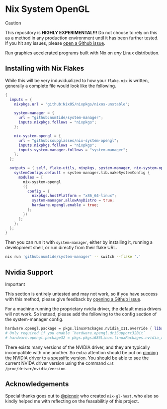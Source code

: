 # Nix System OpenGL

> [!CAUTION]
> This repository is __HIGHLY EXPERIMENTAL!!!__ Do not choose to rely on this as a method in any production environment until it has been further tested. If you hit any issues, please [open a Github issue](https://github.com/soupglasses/nix-system-opengl/issues/new/choose).

Run graphics accelerated programs built with Nix on _any_ Linux distribution.

## Installing with Nix Flakes

While this will be very induvidualized to how your `flake.nix` is written, generally a complete file would look like the following.

```nix
{
  inputs = {
    nixpkgs.url = "github:NixOS/nixpkgs/nixos-unstable";

    system-manager = {
      url = "github:numtide/system-manager";
      inputs.nixpkgs.follows = "nixpkgs";
    };

    nix-system-opengl = {
      url = "github:soupglasses/nix-system-opengl";
      inputs.nixpkgs.follows = "nixpkgs";
      inputs.system-manager.follows = "system-manager";
    };
  };

  outputs = { self, flake-utils, nixpkgs, system-manager, nix-system-opengl }: {
    systemConfigs.default = system-manager.lib.makeSystemConfig {
      modules = [
        nix-system-opengl
        ({
          config = {
            nixpkgs.hostPlatform = "x86_64-linux";
            system-manager.allowAnyDistro = true;
            hardware.opengl.enable = true;
          };
        })
      ];
    };
  };
}
```

Then you can run it with `system-manager`, either by installing it, running a development shell, or run directly from their flake URL.

```bash
nix run 'github:numtide/system-manager' -- switch --flake '.'
```

## Nvidia Support

> [!IMPORTANT]
> This section is entirely untested and may not work, so if you have success with this method, please give feedback by [opening a Github issue](https://github.com/soupglasses/nix-system-opengl/issues/new/choose).

For a machine running the proprietary nvidia driver, the default mesa drivers will not work. So instead, please add the following to the config section of the system-manager config.
```nix
hardware.opengl.package = pkgs.linuxPackages.nvidia_x11.override { libsOnly = true; kernel = null; };
# Only required if you enable `hardware.opengl.driSupport32Bit`
# hardware.opengl.package32 = pkgs.pkgsi686Linux.linuxPackages.nvidia_x11.override { libsOnly = true; kernel = null; };
```

There exists many versions of the NVIDIA driver, and they are typically incompatible with one another. So extra attention should be put on [pinning the NVIDIA driver to a spessific version](https://nixos.wiki/wiki/Nvidia#Running_Specific_NVIDIA_Driver_Versions). You should be able to see the current NVIDA driver version using the command `cat /proc/driver/nvidia/version`.


## Acknowledgements

Special thanks goes out to [@picnoir](https://github.com/picnoir) who created `nix-gl-host`, who also so kindly helped me with reflecting on the feasabilitiy of this project.
